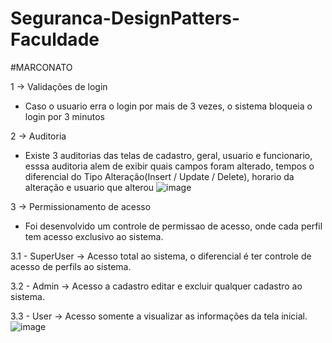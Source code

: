 # Seguranca-DesignPatters-Faculdade

#MARCONATO

1 -> Validações de login
  - Caso o usuario erra o login por mais de 3 vezes, o sistema bloqueia o login por 3 minutos
    
2 -> Auditoria
  - Existe 3 auditorias das telas de cadastro, geral, usuario e funcionario, esssa auditoria alem de exibir quais campos foram alterado, tempos  o diferencial do Tipo Alteração(Insert / Update / Delete), horario da alteração e usuario que alterou
   ![image](https://github.com/LucasMatheus144/Seguranca-DesignPatters-Faculdade/assets/79222732/a59f3139-98ee-4e18-8c27-b8c45ef7a20c)

3 -> Permissionamento de acesso
  - Foi desenvolvido um controle de permissao de acesso, onde cada perfil tem acesso exclusivo ao sistema.
    
   3.1 - SuperUser -> Acesso total ao sistema, o diferencial é ter controle de acesso de perfils ao sistema.
    
   3.2 - Admin -> Acesso a cadastro editar e excluir qualquer cadastro ao sistema.
  
   3.3 - User -> Acesso somente a visualizar as informações da tela inicial.
  ![image](https://github.com/LucasMatheus144/Seguranca-DesignPatters-Faculdade/assets/79222732/86082463-77c4-4427-9ec3-db97bca3c1fd)

